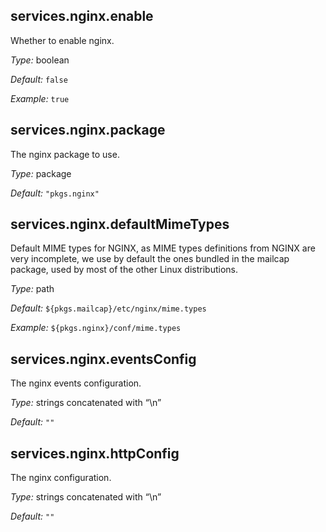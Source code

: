 

[comment]: # (Please add your documentation on top of this line)

## services\.nginx\.enable



Whether to enable nginx\.



*Type:*
boolean



*Default:*
` false `



*Example:*
` true `



## services\.nginx\.package



The nginx package to use\.



*Type:*
package



*Default:*
` "pkgs.nginx" `



## services\.nginx\.defaultMimeTypes

Default MIME types for NGINX, as MIME types definitions from NGINX are very incomplete,
we use by default the ones bundled in the mailcap package, used by most of the other
Linux distributions\.



*Type:*
path



*Default:*
` ${pkgs.mailcap}/etc/nginx/mime.types `



*Example:*
` ${pkgs.nginx}/conf/mime.types `



## services\.nginx\.eventsConfig



The nginx events configuration\.



*Type:*
strings concatenated with “\\n”



*Default:*
` "" `



## services\.nginx\.httpConfig



The nginx configuration\.



*Type:*
strings concatenated with “\\n”



*Default:*
` "" `
